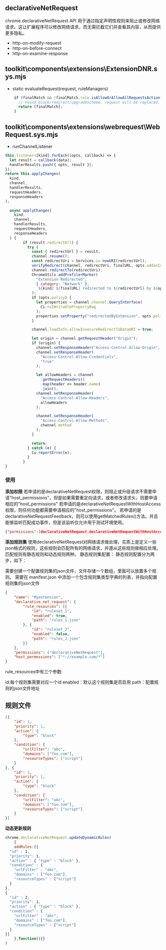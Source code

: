 
## declarativeNetRequest
chrome.declarativeNetRequest API 用于通过指定声明性规则来阻止或修改网络请求。这让扩展程序可以修改网络请求，而无需拦截它们并查看其内容，从而提供更多隐私。

- http-on-modify-request
- http-on-before-connect
- http-on-examine-response

## toolkit\components\extensions\ExtensionDNR.sys.mjs
- static evaluateRequest(request, ruleManagers)
```js
    if (finalMatch && !finalMatch.rule.isAllowOrAllowAllRequestsAction()) {
      // Found block/redirect/upgradeScheme, request will be replaced.
      return [finalMatch];
    }
```
## toolkit\components\extensions\webrequest\WebRequest.sys.mjs
- runChannelListener
```js
this.listeners[kind].forEach((opts, callback) => {
  let result = callback(data);
  handlerResults.push({ opts, result });
});
return this.applyChanges(
  kind,
  channel,
  handlerResults,
  requestHeaders,
  responseHeaders
);

  async applyChanges(
    kind,
    channel,
    handlerResults,
    requestHeaders,
    responseHeaders
  ) {
        if (result.redirectUrl) {
          try {
            const { redirectUrl } = result;
            channel.resume();
            const redirectUri = Services.io.newURI(redirectUrl);
            verifyRedirect(channel, redirectUri, finalURL, opts.addonId);
            channel.redirectTo(redirectUri);
            ChromeUtils.addProfilerMarker(
              "Extension Redirected",
              { category: "Network" },
              `${kind} ${finalURL} redirected to ${redirectUrl} by ${opts.addonId} (chanId: ${chanId})`
            );
            if (opts.policy) {
              let properties = channel.channel.QueryInterface(
                Ci.nsIWritablePropertyBag
              );
              properties.setProperty("redirectedByExtension", opts.policy.id);
            }

            channel.loadInfo.allowInsecureRedirectToDataURI = true;

            let origin = channel.getRequestHeader("Origin");
            if (origin) {
              channel.setResponseHeader("Access-Control-Allow-Origin", origin);
              channel.setResponseHeader(
                "Access-Control-Allow-Credentials",
                "true"
              );

              let allowHeaders = channel
                .getRequestHeaders()
                .map(header => header.name)
                .join();
              channel.setResponseHeader(
                "Access-Control-Allow-Headers",
                allowHeaders
              );

              channel.setResponseHeader(
                "Access-Control-Allow-Methods",
                channel.method
              );
            }

            return;
          } catch (e) {
            Cu.reportError(e);
          }
        }
}
```
### 使用

**添加权限**
若申请的是declarativeNetRequest权限，则阻止或升级请求不需要申请"host_permissions"，但是如果需要重定向请求，或者修改请求头，则要申请相应的"host_permissions"
若申请的是declarativeNetRequestWithHostAccess权限，则任何功能都需要申请相应的"host_permissions"。
若申请的是declarativeNetRequestFeedback，则可以使用getMatchedRules()方法。并且能够监听匹配成功事件，但是该监听仅允许用于测试环境使用。

```json
{"permissions":[declarativeNetRequest,declarativeNetRequestWithHostAccess,declarativeNetRequestFeedback]"host_permissions":["<all_urls>"]}
```

**添加规则集**
使用declarativeNetRequest对网络请求做处理，实质上是定义一些json格式的规则，这些规则会匹配所有的网络请求，并遵从这些规则做相应处理。匹配规则有静态规则和动态规则两种。
静态规则集配置：
静态规则配置分为两步，如下：

需要创建一个配置规则集的json文件，文件存储一个数组，里面可以放置多个规则。
需要在 manifest.json 中添加一个包含规则集类型字典的列表，并指向配置规则集的json文件
```json
{
	"name": "Myextension",
	"declarative_net_request": {
		"rule_resources": [{
			"id": "ruleset_1",
			"enabled": true,
			"path": "rules_1.json"
		}, {
			"id": "ruleset_2",
			"enabled": false,
			"path": "rules_2.json"
		}]
	},
	"permissions": ["declarativeNetRequest"],
	"host_permessions": ["*://example.com/*"]
}
```
rule_resources中有三个参数:

id:每个规则集需要对应一个id
enabled：默认这个规则集是否启用
path：配置规则的json文件地址

## 规则文件
```json
[{
	"id": 1,
	"priority": 1,
	"action": {
		"type": "block"
	},
	"condition": {
		"urlFilter": "abc",
		"domains": ["foo.com"],
		"resourceTypes": ["script"]
	}
}, {
	"id": 2,
	"priority": 1,
	"action": {
		"type": "block"
	},
	"condition": {
		"urlFilter": "abc",
		"domains": ["foo.com"],
		"resourceTypes": ["script"]
	}
}]
```

**动态更新规则**
```js
chrome.declarativeNetRequest.updateDynamicRules(
    {
    addRules:[{
  "id" : 1,
  "priority": 1,
  "action" : { "type" : "block" },
  "condition" : {
    "urlFilter" : "abc",
    "domains" : ["foo.com"],
    "resourceTypes" : ["script"]
  }
},
{
  "id" : 2,
  "priority": 1,
  "action" : { "type" : "block" },
  "condition" : {
    "urlFilter" : "abc",
    "domains" : ["foo.com"],
    "resourceTypes" : ["script"]
  }
}]
    },function(){}
)
```
